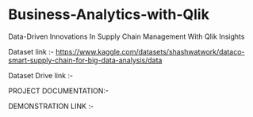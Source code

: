 # Business-Analytics-with-Qlik

Data-Driven Innovations In Supply Chain Management With Qlik Insights

Dataset link :- https://www.kaggle.com/datasets/shashwatwork/dataco-smart-supply-chain-for-big-data-analysis/data

Dataset Drive link :-


PROJECT DOCUMENTATION:- 

DEMONSTRATION LINK :- 
